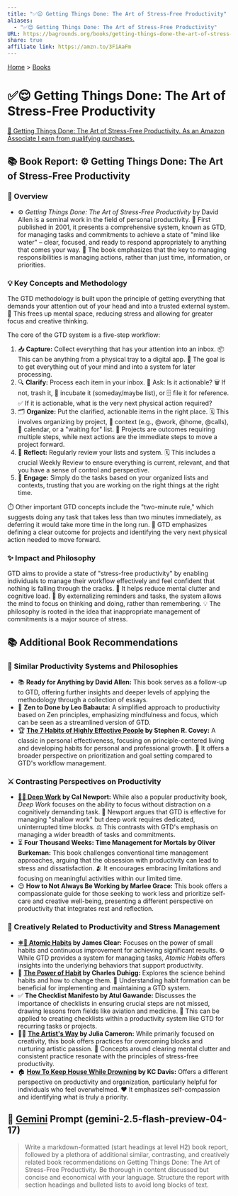 ```yaml
---
title: "✅😌 Getting Things Done: The Art of Stress-Free Productivity"
aliases:
  - "✅😌 Getting Things Done: The Art of Stress-Free Productivity"
URL: https://bagrounds.org/books/getting-things-done-the-art-of-stress-free-productivity
share: true
affiliate link: https://amzn.to/3FiAaFm
---
```

[Home](../index.md) > [Books](./index.md)  
# ✅😌 Getting Things Done: The Art of Stress-Free Productivity  
[🛒 Getting Things Done: The Art of Stress-Free Productivity. As an Amazon Associate I earn from qualifying purchases.](https://amzn.to/3FiAaFm)  
  
## 📚 Book Report: ⚙️ Getting Things Done: The Art of Stress-Free Productivity  
  
### 📝 Overview  
  
* ⚙️ *Getting Things Done: The Art of Stress-Free Productivity* by David Allen is a seminal work in the field of personal productivity. 📅 First published in 2001, it presents a comprehensive system, known as GTD, for managing tasks and commitments to achieve a state of "mind like water" – clear, focused, and ready to respond appropriately to anything that comes your way. 🔑 The book emphasizes that the key to managing responsibilities is managing actions, rather than just time, information, or priorities.  
  
### 💡 Key Concepts and Methodology  
  
The GTD methodology is built upon the principle of getting everything that demands your attention out of your head and into a trusted external system. 🧠 This frees up mental space, reducing stress and allowing for greater focus and creative thinking.  
  
The core of the GTD system is a five-step workflow:  
  
1. 📥 **Capture:** Collect everything that has your attention into an inbox. 📦 This can be anything from a physical tray to a digital app. 🎯 The goal is to get everything out of your mind and into a system for later processing.  
2. 🔍 **Clarify:** Process each item in your inbox. 🤔 Ask: Is it actionable? 🗑️ If not, trash it, 🥚 incubate it (someday/maybe list), or 🗄️ file it for reference. ✅ If it is actionable, what is the very next physical action required?  
3. 🗂️ **Organize:** Put the clarified, actionable items in the right place. 🗓️ This involves organizing by project, 📍 context (e.g., @work, @home, @calls), 📅 calendar, or a "waiting for" list. 🚧 Projects are outcomes requiring multiple steps, while next actions are the immediate steps to move a project forward.  
4. 🔄 **Reflect:** Regularly review your lists and system. 🗓️ This includes a crucial Weekly Review to ensure everything is current, relevant, and that you have a sense of control and perspective.  
5. 🚀 **Engage:** Simply do the tasks based on your organized lists and contexts, trusting that you are working on the right things at the right time.  
  
⏱️ Other important GTD concepts include the "two-minute rule," which suggests doing any task that takes less than two minutes immediately, as deferring it would take more time in the long run. 🎯 GTD emphasizes defining a clear outcome for projects and identifying the very next physical action needed to move forward.  
  
### ✨ Impact and Philosophy  
  
GTD aims to provide a state of "stress-free productivity" by enabling individuals to manage their workflow effectively and feel confident that nothing is falling through the cracks. 🧘 It helps reduce mental clutter and cognitive load. 🧠 By externalizing reminders and tasks, the system allows the mind to focus on thinking and doing, rather than remembering. 💡 The philosophy is rooted in the idea that inappropriate management of commitments is a major source of stress.  
  
## 📚 Additional Book Recommendations  
  
### 🤝 Similar Productivity Systems and Philosophies  
  
* 📚 **Ready for Anything by David Allen:** This book serves as a follow-up to GTD, offering further insights and deeper levels of applying the methodology through a collection of essays.  
* 🧘 **Zen to Done by Leo Babauta:** A simplified approach to productivity based on Zen principles, emphasizing mindfulness and focus, which can be seen as a streamlined version of GTD.  
* 🏆 **[The 7 Habits of Highly Effective People](./the-7-habits-of-highly-effective-people.md) by Stephen R. Covey:** A classic in personal effectiveness, focusing on principle-centered living and developing habits for personal and professional growth. 🔭 It offers a broader perspective on prioritization and goal setting compared to GTD's workflow management.  
  
### ⚔️ Contrasting Perspectives on Productivity  
  
* **[🤿💼 Deep Work](./deep-work.md) by Cal Newport:** While also a popular productivity book, *Deep Work* focuses on the ability to focus without distraction on a cognitively demanding task. 🏢 Newport argues that GTD is effective for managing "shallow work" but deep work requires dedicated, uninterrupted time blocks. ⚖️ This contrasts with GTD's emphasis on managing a wider breadth of tasks and commitments.  
* ⏳ **Four Thousand Weeks: Time Management for Mortals by Oliver Burkeman:** This book challenges conventional time management approaches, arguing that the obsession with productivity can lead to stress and dissatisfaction. 🫂 It encourages embracing limitations and focusing on meaningful activities within our limited time.  
* 😌 **How to Not Always Be Working by Marlee Grace:** This book offers a compassionate guide for those seeking to work less and prioritize self-care and creative well-being, presenting a different perspective on productivity that integrates rest and reflection.  
  
### 🎨 Creatively Related to Productivity and Stress Management  
  
* **[⚛️🔄 Atomic Habits](./atomic-habits.md) by James Clear:** Focuses on the power of small habits and continuous improvement for achieving significant results. ⚙️ While GTD provides a system for managing tasks, *Atomic Habits* offers insights into the underlying behaviors that support productivity.  
* 💪 **[The Power of Habit](./the-power-of-habit.md) by Charles Duhigg:** Explores the science behind habits and how to change them. 🧠 Understanding habit formation can be beneficial for implementing and maintaining a GTD system.  
* ✅ **The Checklist Manifesto by Atul Gawande:** Discusses the importance of checklists in ensuring crucial steps are not missed, drawing lessons from fields like aviation and medicine. 📝 This can be applied to creating checklists within a productivity system like GTD for recurring tasks or projects.  
* 🧑‍🎨 **[The Artist's Way](./the-artists-way.md) by Julia Cameron:** While primarily focused on creativity, this book offers practices for overcoming blocks and nurturing artistic passion. 🧠 Concepts around clearing mental clutter and consistent practice resonate with the principles of stress-free productivity.  
* 🏠 **[How To Keep House While Drowning](./how-to-keep-house-while-drowning.md) by KC Davis:** Offers a different perspective on productivity and organization, particularly helpful for individuals who feel overwhelmed. ❤️ It emphasizes self-compassion and identifying what is truly a priority.  
  
## 💬 [Gemini](../software/gemini.md) Prompt (gemini-2.5-flash-preview-04-17)  
> Write a markdown-formatted (start headings at level H2) book report, followed by a plethora of additional similar, contrasting, and creatively related book recommendations on Getting Things Done: The Art of Stress-Free Productivity. Be thorough in content discussed but concise and economical with your language. Structure the report with section headings and bulleted lists to avoid long blocks of text.